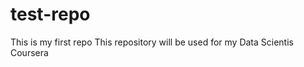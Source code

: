 test-repo
=========

This is my first repo
This repository will be used for my Data Scientis Coursera
